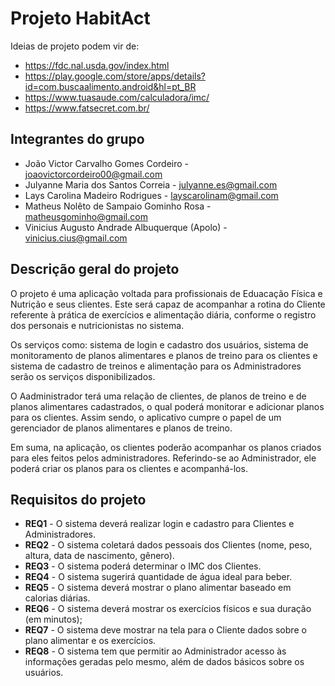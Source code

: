 # Projeto HabitAct

Ideias de projeto podem vir de:

* https://fdc.nal.usda.gov/index.html
* https://play.google.com/store/apps/details?id=com.buscaalimento.android&hl=pt_BR
* https://www.tuasaude.com/calculadora/imc/
* https://www.fatsecret.com.br/

## Integrantes do grupo

* João Victor Carvalho Gomes Cordeiro - joaovictorcordeiro00@gmail.com
* Julyanne Maria dos Santos Correia - julyanne.es@gmail.com
* Lays Carolina Madeiro Rodrigues - layscarolinam@gmail.com
* Matheus Nolêto de Sampaio Gominho Rosa - matheusgominho@gmail.com
* Vinicius Augusto Andrade Albuquerque (Apolo) - vinicius.cius@gmail.com

## Descrição geral do projeto

O projeto é uma aplicação voltada para profissionais de Eduacação Física e Nutrição e seus clientes. Este será capaz de acompanhar a
rotina do Cliente referente à prática de exercícios e alimentação diária, conforme o registro dos personais e nutricionistas no sistema.

Os serviços como: sistema de login e cadastro dos usuários, sistema de monitoramento de planos alimentares e planos de treino para os clientes e sistema de cadastro de treinos e alimentação para os Administradores serão os serviços disponibilizados.

O Aadministrador terá uma relação de clientes, de planos de treino e de planos alimentares cadastrados, o qual poderá monitorar e adicionar planos para os clientes. Assim sendo, o aplicativo cumpre o papel de um gerenciador de planos alimentares e planos de treino.

Em suma, na aplicação, os clientes poderão acompanhar os planos criados para eles feitos pelos administradores. Referindo-se ao Administrador, ele poderá criar os planos para os clientes e acompanhá-los.

## Requisitos do projeto

* **REQ1** - O sistema deverá realizar login e cadastro para Clientes e Administradores.
* **REQ2** - O sistema coletará dados pessoais dos Clientes (nome, peso, altura, data de nascimento, gênero).
* **REQ3** - O sistema poderá determinar o IMC dos Clientes.
* **REQ4** - O sistema sugerirá quantidade de água ideal para beber.
* **REQ5** - O sistema deverá mostrar o plano alimentar baseado em calorias diárias.
* **REQ6** - O sistema deverá mostrar os exercícios físicos e sua duração (em minutos);
* **REQ7** - O sistema deve mostrar na tela para o Cliente dados sobre o plano alimentar e os exercícios.
* **REQ8** - O sistema tem que permitir ao Administrador acesso às informações geradas pelo mesmo, além de dados básicos
  sobre os usuários.
